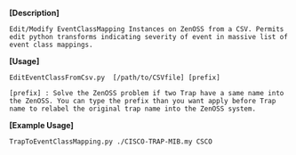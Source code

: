<b>[Description]</b>

	Edit/Modify EventClassMapping Instances on ZenOSS from a CSV. Permits edit python transforms indicating severity of event in massive list of event class mappings.

<b>[Usage]</b>

	EditEventClassFromCsv.py  [/path/to/CSVfile] [prefix]
	
	[prefix] : Solve the ZenOSS problem if two Trap have a same name into the ZenOSS. You can type the prefix than you want apply before Trap name to relabel the original trap name into the ZenOSS system.
	

<b>[Example Usage]</b>

	TrapToEventClassMapping.py ./CISCO-TRAP-MIB.my CSCO